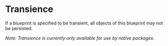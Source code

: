 # Transience

If a blueprint is specified to be transient, all objects of this blueprint may not be persisted.

*Note: Transience is currently only available for use by native packages.*

